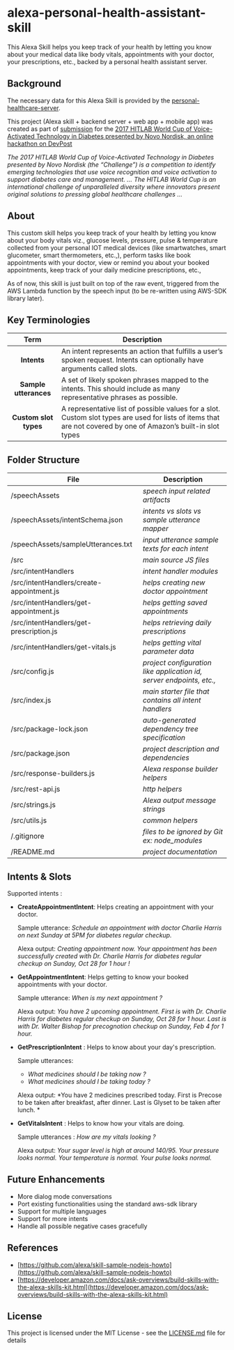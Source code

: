 # alexa-personal-health-assistant-skill

This Alexa Skill helps you keep track of your health by letting you know about your medical data like body vitals, appointments with your doctor, your prescriptions, etc., backed by a personal health assistant server.


## Background 

The necessary data for this Alexa Skill is provided by the [personal-healthcare-server](https://github.com/rajagopal28/healthcare-server).

This project (Alexa skill + backend server + web app + mobile app) was created as part of [submission](https://devpost.com/software/jackie-fkw3rn) for the [2017 HITLAB World Cup of Voice-Activated Technology in Diabetes presented by Novo Nordisk, an online hackathon on DevPost](https://2017hitlabworldcup.devpost.com)

*The 2017 HITLAB World Cup of Voice-Activated Technology in Diabetes presented by Novo Nordisk (the “Challenge”) is a competition to identify emerging technologies that use voice recognition and voice activation to support diabetes care and management. ... The HITLAB World Cup is an international challenge of unparalleled diversity where innovators present original solutions to pressing global healthcare challenges ...*


## About

This custom skill helps you keep track of your health by letting you know about your body vitals viz., glucose levels, pressure, pulse & temperature collected from your personal IOT medical devices (like smartwatches, smart glucometer, smart thermometers, etc.,), perform tasks like book appointments with your doctor, view or remind you about your booked appointments, keep track of your daily medicine prescriptions, etc.,

As of now, this skill is just built on top of the raw event, triggered from the AWS Lambda function by the speech input (to be re-written using AWS-SDK library later).


## Key Terminologies
| Term  |  Description   |
| :---: | --- |
| **Intents** | An intent represents an action that fulfills a user’s spoken request. Intents can optionally have arguments called   slots. |
| **Sample utterances** | A set of likely spoken phrases mapped to the intents. This should include as many representative phrases as possible. |
| **Custom slot types** | A representative list of possible values for a slot. Custom slot types are used for lists of items that are not covered by one of Amazon’s built-in slot types |

## Folder Structure

| File                                          | Description                                                                |
| --- | --- |
| /speechAssets                                 |  *speech input related artifacts*                                          |
| /speechAssets/intentSchema.json               |  *intents vs slots vs sample utterance mapper*                             |
| /speechAssets/sampleUtterances.txt            |  *input utterance sample texts for each intent*                            |
| /src                                          |  *main source JS files*                                                    |
| /src/intentHandlers                           |  *intent handler modules*                                                  |
| /src/intentHandlers/create-appointment.js     |  *helps creating new doctor appointment*                                   |
| /src/intentHandlers/get-appointment.js        |  *helps getting saved appointments*                                        |
| /src/intentHandlers/get-prescription.js       |  *helps retrieving daily prescriptions*                                    |
| /src/intentHandlers/get-vitals.js             |  *helps getting vital parameter data*                                      |
| /src/config.js                                |  *project configuration like application id, server endpoints, etc.,*      |
| /src/index.js                                 |  *main starter file that contains all intent handlers*                     |
| /src/package-lock.json                        |  *auto-generated dependency tree specification*                            |
| /src/package.json                             | *project description and dependencies*                                     |
| /src/response-builders.js                     |  *Alexa response builder helpers*                                          |
| /src/rest-api.js                              |  *http helpers*                                                            |
| /src/strings.js                               |  *Alexa output message strings*                                            |
| /src/utils.js                                 | *common helpers*                                                           |
| /.gitignore                                   |  *files to be ignored by Git ex: node_modules*                             |
| /README.md                                    |  *project documentation*                                                   |

 ## Intents & Slots 
Supported intents : 
- **CreateAppointmentIntent**: Helps creating an appointment with your doctor. 
    
    Sample utterance: *Schedule an appointment with doctor Charlie Harris on next Sunday at 5PM for diabetes regular checkup.*
    
    Alexa output: *Creating appointment now. Your appointment has been successfully created with Dr. Charlie Harris for diabetes regular checkup on Sunday, Oct 28 for 1 hour !*

- **GetAppointmentIntent**: Helps getting to know your booked appointments with your doctor.

    Sample utterance: *When is my next appointment ?*
    
    Alexa output: *You have 2 upcoming appointment. First is with Dr. Charlie Harris for diabetes regular checkup on Sunday, Oct 28 for 1 hour. Last is with Dr. Walter Bishop for precognotion checkup on Sunday, Feb 4 for 1 hour.*

- **GetPrescriptionIntent** : Helps to know about your day's prescription.

    Sample utterances: 
    - *What medicines should I be taking now ?*
    - *What medicines should I be taking today ?*

    Alexa output: *You have 2 medicines prescribed today. First is Precose to be taken after breakfast, after dinner. Last is Glyset to be taken after lunch. *

- **GetVitalsIntent** : Helps to know  how your vitals are doing.

    Sample utterances : *How are my vitals looking ?*

    Alexa output: *Your sugar level is high at around 140/95. Your pressure looks normal. Your temperature is normal. Your pulse looks normal.*

 ## Future Enhancements
- More dialog mode conversations
- Port existing functionalities using the standard aws-sdk library
- Support for multiple languages
- Support for more intents
- Handle all possible negative cases gracefully

## References
- [https://github.com/alexa/skill-sample-nodejs-howto](https://github.com/alexa/skill-sample-nodejs-howto)
- [https://developer.amazon.com/docs/ask-overviews/build-skills-with-the-alexa-skills-kit.html](https://developer.amazon.com/docs/ask-overviews/build-skills-with-the-alexa-skills-kit.html)

 ## License
This project is licensed under the MIT License - see the [LICENSE.md](https://github.com/happyvig/alexa-personal-health-assistant-skill/blob/master/LICENSE) file for details       